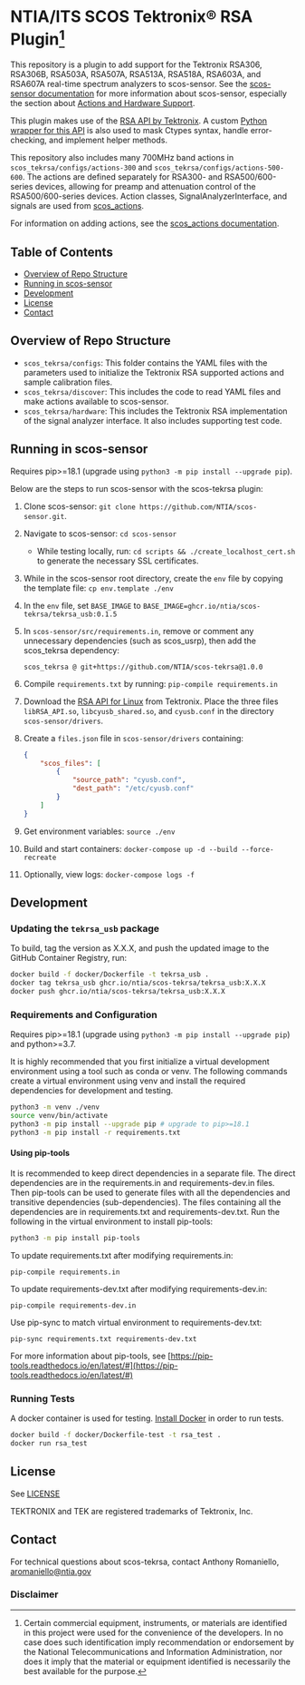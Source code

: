 # NTIA/ITS SCOS Tektronix® RSA Plugin[^disclaimer]

This repository is a plugin to add support for the Tektronix RSA306, RSA306B, RSA503A, RSA507A, RSA513A, RSA518A, RSA603A, and RSA607A real-time spectrum analyzers to scos-sensor. See the [scos-sensor documentation](https://github.com/NTIA/scos-sensor/blob/master/README.md) for more information about scos-sensor, especially the section about [Actions and Hardware Support](https://github.com/NTIA/scos-sensor/blob/master/README.md#actions-and-hardware-support).

This plugin makes use of the [RSA API by Tektronix](https://github.com/tektronix/RSA_API/). A custom [Python wrapper for this API](https://github.com/NTIA/tekrsa-api-wrap/) is also used to mask Ctypes syntax, handle error-checking, and implement helper methods.

This repository also includes many 700MHz band actions in `scos_tekrsa/configs/actions-300` and `scos_tekrsa/configs/actions-500-600`. The actions are defined separately for RSA300- and RSA500/600-series devices, allowing for preamp and attenuation control of the RSA500/600-series devices. Action classes, SignalAnalyzerInterface, and signals are used from [scos_actions](https://github.com/NTIA/scos-actions/).

For information on adding actions, see the [scos_actions documentation](https://github.com/NTIA/scos-actions/blob/master/README.md#adding-actions).

## Table of Contents

- [Overview of Repo Structure](#overview-of-repo-structure)
- [Running in scos-sensor](#running-in-scos-sensor)
- [Development](#development)
- [License](#license)
- [Contact](#contact)

## Overview of Repo Structure

- `scos_tekrsa/configs`: This folder contains the YAML files with the parameters used to initialize the Tektronix RSA supported actions and sample calibration files.
- `scos_tekrsa/discover`: This includes the code to read YAML files and make actions available to scos-sensor.
- `scos_tekrsa/hardware`: This includes the Tektronix RSA implementation of the signal analyzer interface. It also includes supporting test code.

## Running in scos-sensor

Requires pip>=18.1 (upgrade using `python3 -m pip install --upgrade pip`).

Below are the steps to run scos-sensor with the scos-tekrsa plugin:

1. Clone scos-sensor: `git clone https://github.com/NTIA/scos-sensor.git`. 

2. Navigate to scos-sensor: `cd scos-sensor`
    - While testing locally, run: `cd scripts && ./create_localhost_cert.sh` to generate the necessary SSL certificates.

3. While in the scos-sensor root directory, create the `env` file by copying the template file: `cp env.template ./env`

4. In the `env` file, set `BASE_IMAGE` to `BASE_IMAGE=ghcr.io/ntia/scos-tekrsa/tekrsa_usb:0.1.5`

5. In `scos-sensor/src/requirements.in`, remove or comment any unnecessary dependencies (such as scos_usrp), then add the scos_tekrsa dependency:

    `scos_tekrsa @ git+https://github.com/NTIA/scos-tekrsa@1.0.0`

6. Compile `requirements.txt` by running: `pip-compile requirements.in`

7. Download the [RSA API for Linux](https://www.tek.com/spectrum-analyzer/rsa306-software/rsa-application-programming-interface--api-for-64bit-linux--v100014) from Tektronix. Place the three files `libRSA_API.so`, `libcyusb_shared.so`, and `cyusb.conf` in the directory `scos-sensor/drivers`.

8. Create a `files.json` file in `scos-sensor/drivers` containing:

    ```json
    {
        "scos_files": [
            {
                "source_path": "cyusb.conf",
                "dest_path": "/etc/cyusb.conf"
            }
        ]
    }
    ```

9. Get environment variables: `source ./env`

10. Build and start containers: `docker-compose up -d --build --force-recreate`

11. Optionally, view logs: `docker-compose logs -f`

## Development

### Updating the `tekrsa_usb` package

To build, tag the version as X.X.X, and push the updated image to the GitHub Container Registry, run:

```bash
docker build -f docker/Dockerfile -t tekrsa_usb .
docker tag tekrsa_usb ghcr.io/ntia/scos-tekrsa/tekrsa_usb:X.X.X
docker push ghcr.io/ntia/scos-tekrsa/tekrsa_usb:X.X.X
```

### Requirements and Configuration

Requires pip>=18.1 (upgrade using `python3 -m pip install --upgrade pip`) and python>=3.7.

It is highly recommended that you first initialize a virtual development environment using a tool such as conda or venv. The following commands create a virtual environment using venv and install the required dependencies for development and testing.

```bash
python3 -m venv ./venv
source venv/bin/activate
python3 -m pip install --upgrade pip # upgrade to pip>=18.1
python3 -m pip install -r requirements.txt
```

#### Using pip-tools

It is recommended to keep direct dependencies in a separate file. The direct dependencies are in the requirements.in and requirements-dev.in files. Then pip-tools can be used to generate files with all the dependencies and transitive dependencies (sub-dependencies). The files containing all the dependencies are in requirements.txt and requirements-dev.txt. Run the following in the virtual environment to install pip-tools:

```bash
python3 -m pip install pip-tools
```

To update requirements.txt after modifying requirements.in:

`pip-compile requirements.in`

To update requirements-dev.txt after modifying requirements-dev.in:

`pip-compile requirements-dev.in`

Use pip-sync to match virtual environment to requirements-dev.txt:

`pip-sync requirements.txt requirements-dev.txt`

For more information about pip-tools, see [https://pip-tools.readthedocs.io/en/latest/#](https://pip-tools.readthedocs.io/en/latest/#)

### Running Tests
A docker container is used for testing. [Install Docker](https://docs.docker.com/get-docker/) in order to run tests.

```bash
docker build -f docker/Dockerfile-test -t rsa_test .
docker run rsa_test
```

## License

See [LICENSE](LICENSE.md)

TEKTRONIX and TEK are registered trademarks of Tektronix, Inc.

## Contact

For technical questions about scos-tekrsa, contact Anthony Romaniello, aromaniello@ntia.gov

### Disclaimer

[^disclaimer]: Certain commercial equipment, instruments, or materials are identified in this project were used for the convenience of the developers. In no case does such identification imply recommendation or endorsement by the National Telecommunications and Information Administration, nor does it imply that the material or equipment identified is necessarily the best available for the purpose.
